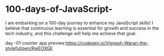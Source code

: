 # 100-days-of-JavaScript-
I am embarking on a 100-day journey to enhance my JavaScript skills! I believe that continuous learning is essential for growth and success in the tech industry, and this challenge will help me achieve that goal.

day -01 counter app
 preview:https://codepen.io/Vignesh-Waran-the-styleful/pen/RwEOXGE
 
